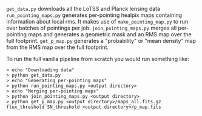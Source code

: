 `get_data.py` downloads all the LoTSS and Planck lensing data
`run_pointing_maps.py` generates per-pointing healpix maps containing information about local rms. It makes use of `make_pointing_map.py` to run over batches of pointings per job.
`join_pointing_maps.py` merges all per-pointing maps and generates a geometric mask and an RMS map over the full footprint.
`get_p_map.py` generates a "probability" or "mean density" map from the RMS map over the full footprint.

To run the full vanilla pipeline from scratch you would run something like:
```
> echo "Downloading data"
> python get_data.py
> echo "Generating per-pointing maps"
> python run_pointing_maps.py <output directory>
> echo "Merging per-pointing maps"
> python join_pointing_maps.py <output directory>
> python get_p_map.py <output directory>/maps_all.fits.gz flux_threshold SN_threshold <output directory>/p_map.fits
```
